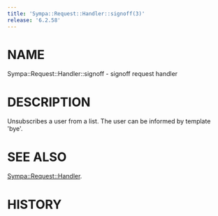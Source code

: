 ```yaml
---
title: 'Sympa::Request::Handler::signoff(3)'
release: '6.2.58'
---
```


# NAME

Sympa::Request::Handler::signoff - signoff request handler

# DESCRIPTION

Unsubscribes a user from a list.
The user can be informed by template 'bye'.

# SEE ALSO

[Sympa::Request::Handler](./Sympa-Request-Handler.3.md).

# HISTORY
